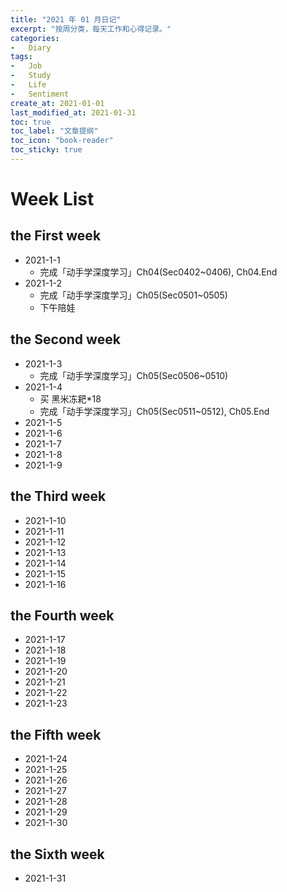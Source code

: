 ```yaml
---
title: "2021 年 01 月日记"
excerpt: "按周分类，每天工作和心得记录。"
categories:
-   Diary
tags:
-   Job
-   Study
-   Life
-   Sentiment
create_at: 2021-01-01
last_modified_at: 2021-01-31
toc: true
toc_label: "文章提纲"
toc_icon: "book-reader"
toc_sticky: true
---
```


# Week List

## the First week

-   2021-1-1
    -   完成「动手学深度学习」Ch04(Sec0402~0406), Ch04.End
-   2021-1-2
    -   完成「动手学深度学习」Ch05(Sec0501~0505)
    -   下午陪娃

## the Second week

-   2021-1-3
    -   完成「动手学深度学习」Ch05(Sec0506~0510)
-   2021-1-4
    -   买 黑米冻耙*18
    -   完成「动手学深度学习」Ch05(Sec0511~0512), Ch05.End
-   2021-1-5
-   2021-1-6
-   2021-1-7
-   2021-1-8
-   2021-1-9

## the Third week

-   2021-1-10
-   2021-1-11
-   2021-1-12
-   2021-1-13
-   2021-1-14
-   2021-1-15
-   2021-1-16

## the Fourth week

-   2021-1-17
-   2021-1-18
-   2021-1-19
-   2021-1-20
-   2021-1-21
-   2021-1-22
-   2021-1-23

## the Fifth week

-   2021-1-24
-   2021-1-25
-   2021-1-26
-   2021-1-27
-   2021-1-28
-   2021-1-29
-   2021-1-30

## the Sixth week

-   2021-1-31
